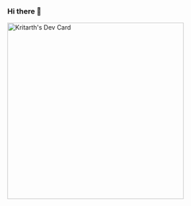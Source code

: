 ### Hi there 👋

<!--
**Kritarth384/Kritarth384** is a ✨ _special_ ✨ repository because its `README.md` (this file) appears on your GitHub profile.

Here are some ideas to get you started:

- 🔭 I’m currently working on ...
- 🌱 I’m currently learning ...
- 👯 I’m looking to collaborate on ...
- 🤔 I’m looking for help with ...
- 💬 Ask me about ...
- 📫 How to reach me: ...
- 😄 Pronouns: ...
- ⚡ Fun fact: ...
-->
<a href="https://app.daily.dev/Kritarth"><img src="https://github.com/Kritarth384/Kritarth384/blob/devcard.svg" width="400" alt="Kritarth's Dev Card"/></a>



